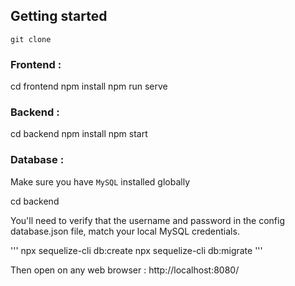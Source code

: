 

## Getting started

`git clone `

### Frontend :


cd frontend
npm install 
npm run serve


### Backend :


cd backend
npm install
npm start


### Database :

Make sure you have `MySQL` installed globally


cd backend


You'll need to verify that the username and password in the config database.json file, match your local MySQL credentials.

'''
npx sequelize-cli db:create
npx sequelize-cli db:migrate
'''

Then open on any web browser : http://localhost:8080/





